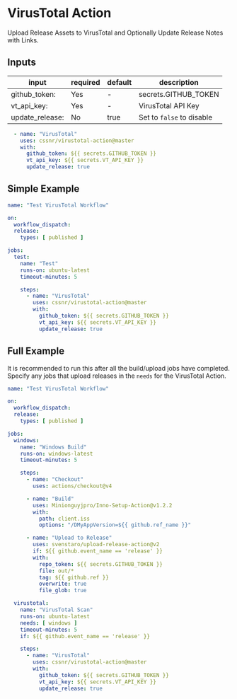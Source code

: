 # VirusTotal Action

Upload Release Assets to VirusTotal and Optionally Update Release Notes with Links.

## Inputs

| input           | required | default | description               |
|-----------------|----------|---------|---------------------------|
| github_token:   | Yes      | -       | secrets.GITHUB_TOKEN      |
| vt_api_key:     | Yes      | -       | VirusTotal API Key        |
| update_release: | No       | true    | Set to `false` to disable |

```yaml
  - name: "VirusTotal"
    uses: cssnr/virustotal-action@master
    with:
      github_token: ${{ secrets.GITHUB_TOKEN }}
      vt_api_key: ${{ secrets.VT_API_KEY }}
      update_release: true
```

## Simple Example

```yaml
name: "Test VirusTotal Workflow"

on:
  workflow_dispatch:
  release:
    types: [ published ]

jobs:
  test:
    name: "Test"
    runs-on: ubuntu-latest
    timeout-minutes: 5

    steps:
      - name: "VirusTotal"
        uses: cssnr/virustotal-action@master
        with:
          github_token: ${{ secrets.GITHUB_TOKEN }}
          vt_api_key: ${{ secrets.VT_API_KEY }}
          update_release: true
```

## Full Example

It is recommended to run this after all the build/upload jobs have completed. 
Specify any jobs that upload releases in the `needs` for the VirusTotal Action.

```yaml
name: "Test VirusTotal Workflow"

on:
  workflow_dispatch:
  release:
    types: [ published ]

jobs:
  windows:
    name: "Windows Build"
    runs-on: windows-latest
    timeout-minutes: 5

    steps:
      - name: "Checkout"
        uses: actions/checkout@v4

      - name: "Build"
        uses: Minionguyjpro/Inno-Setup-Action@v1.2.2
        with:
          path: client.iss
          options: "/DMyAppVersion=${{ github.ref_name }}"

      - name: "Upload to Release"
        uses: svenstaro/upload-release-action@v2
        if: ${{ github.event_name == 'release' }}
        with:
          repo_token: ${{ secrets.GITHUB_TOKEN }}
          file: out/*
          tag: ${{ github.ref }}
          overwrite: true
          file_glob: true

  virustotal:
    name: "VirusTotal Scan"
    runs-on: ubuntu-latest
    needs: [ windows ]
    timeout-minutes: 5
    if: ${{ github.event_name == 'release' }}

    steps:
      - name: "VirusTotal"
        uses: cssnr/virustotal-action@master
        with:
          github_token: ${{ secrets.GITHUB_TOKEN }}
          vt_api_key: ${{ secrets.VT_API_KEY }}
          update_release: true
```
